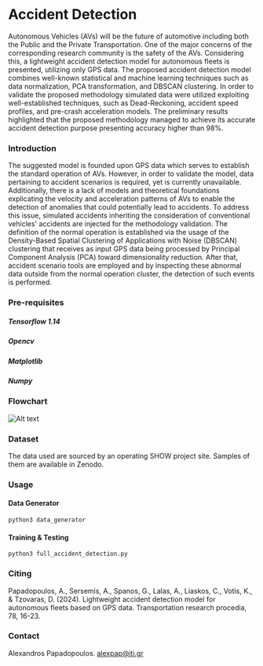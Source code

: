 # Accident Detection
Autonomous Vehicles (AVs) will be the future of automotive including both the Public and the Private Transportation. One of the major concerns of the corresponding research community is the safety of the AVs. Considering this, a lightweight accident detection model for autonomous fleets is presented, utilizing only GPS data. The proposed accident detection model combines well-known statistical and machine learning techniques such as data normalization, PCA transformation, and DBSCAN clustering. In order to validate the proposed methodology simulated data were utilized exploiting well-established techniques, such as Dead-Reckoning, accident speed profiles, and pre-crash acceleration models. The preliminary results highlighted that the proposed methodology managed to achieve its accurate accident detection purpose presenting accuracy higher than 98\%.

### Introduction

The suggested model is founded upon GPS data which serves to establish the standard operation of AVs. However, in order to validate the model, data pertaining to accident scenarios is required, yet is currently unavailable. Additionally, there is a lack of models and theoretical foundations explicating the velocity and acceleration patterns of AVs to enable the detection of anomalies that could potentially lead to accidents. To address this issue, simulated accidents inheriting the consideration of conventional vehicles' accidents are injected for the methodology validation. The definition of the normal operation is established via the usage of the Density-Based Spatial Clustering of Applications with Noise (DBSCAN) clustering that receives as input  GPS data being processed by Principal Component Analysis (PCA) toward dimensionality reduction. After that, accident scenario tools are employed and by inspecting these abnormal data outside from the normal operation cluster, the detection of such events is performed.

### Pre-requisites

##### Tensorflow 1.14
##### Opencv
##### Matplotlib
##### Numpy

### Flowchart
![Alt text](./img/methodology.png "Optional title")


### Dataset 
The data used are sourced by an operating SHOW project site. Samples of them are available in Zenodo.

### Usage

#### Data Generator
```
python3 data_generator
```

#### Training & Testing
```
python3 full_accident_detection.py
```


### Citing

Papadopoulos, A., Sersemis, A., Spanos, G., Lalas, A., Liaskos, C., Votis, K., & Tzovaras, D. (2024). Lightweight accident detection model for autonomous fleets based on GPS data. Transportation research procedia, 78, 16-23.

### Contact
Alexandros Papadopoulos. alexpap@iti.gr

